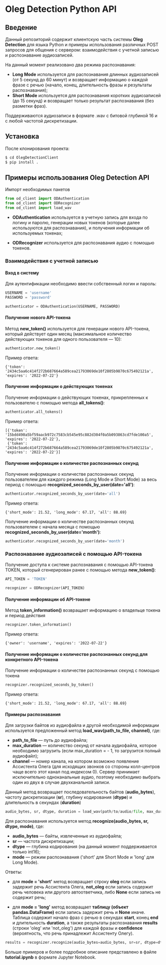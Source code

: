 # Oleg Detection Python API 

## Введение

Данный репозиторий содержит клиентскую часть системы **Oleg Detection** для языка Python и примеры использования различных POST запросов для общения с сервером: взаимодействия с учетной записью и распознавание аудиозаписей.

На данный момент реализовано два режима распознавания:
- **Long Mode** используется для распознавания длинных аудиозаписей (от 5 секунд до 60 минут) и возвращает информацию о каждой фразе с речью (начало, конец, длительность фразы и результаты распознавания);
- **Short Mode** используется для распознавания коротких аудиозаписей (до 15 секунд) и возвращает только результат распознавания (без разметки фраз).

Поддерживаются аудиозаписи в формате .wav с битовой глубиной 16 и с любой частотой дискретизации.

## Установка
После клонирования проекта:
```bash
$ cd OlegDetectionClient
$ pip install .
```

## Примеры использования Oleg Detection API
Импорт необходимых пакетов
```python
from od_client import ODAuthentication
from od_client import ODRecognizer
from od_client import load_wav
```

- **ODAuthentication** используется в учетную запись для входа по логину и паролю, генерации новых токенов (которые далее используются для распознавания), и получения информации об используемых токенах;

- **ODRecognizer** используется для распознавания аудио с помощью токенов.


### Взаимодействия с учетной записью
#### Вход в систему
Для аутентификации необходимо ввести собственный логин и пароль:
```python
USERNAME = 'username'
PASSWORD = 'password'

authenticator = ODAuthentication(USERNAME, PASSWORD)
```
#### Получение нового API-токена
Метод **new_token()** используется для генерации нового API-токена, который действует один месяц (максимальное количество действующих токенов для одного пользователя — 10):
```python
authenticator.new_token()
```
Пример ответа:
```
{'token': '2434c5aa6c414f272b687664a589cea21793069de10f2805b9870c675492121a', 'expires': '2022-07-22'}
```

#### Получение информации о действующих токенах
Получение информации о действующих токенах, прикрепленных к пользователю с помощью метода **all_tokens()**:
```python
authenticator.all_tokens()
```
Пример ответа:
```
[{'token': '15bdd490a5bf59aacb972c7583cb545e95c882d304f0a5b093863cd7fde100a5', 'expires': '2022-07-22'},
 {'token': '2434c5aa6c414f272b687664a589cea21793069de10f2805b9870c675492121a', 'expires': '2022-07-22'}]
```

#### Получение информации о количестве распознанных секунд
Получение информации о количестве распознанных секунд пользователем для каждого режима (Long Mode и Short Mode) за весь период с помощью **recognized_seconds_by_user(date='all')**:
```python
authenticator.recognized_seconds_by_user(date='all')
```
Пример ответа:
```
{'short_mode': 21.52, 'long_mode': 67.17, 'all': 88.69}
```

Получение информации о количестве распознанных секунд пользователем с начала месяца с помощью **recognized_seconds_by_user(date='month')**:
```python
authenticator.recognized_seconds_by_user(date='month')
```

### Распознавание аудиозаписей с помощью API-токена
Получение доступа к системе распознавания с помощью API-токена TOKEN, который сгенерирован ранее с помощью метода **new_token()**:
```python
API_TOKEN = 'TOKEN'

recognizer = ODRecognizer(API_TOKEN)
```

#### Получение информации об API-токене
Метод **token_information()** возвращает информацию о владельце токена и период действия
```python
recognizer.token_information()
```
Пример ответа:
```
{'owner': 'username', 'expires': '2022-07-22'}
```

#### Получение информации о количестве распознанных секунд для конкретного API-токена
Получение информации о количестве распознанных секунд с помощью токена
```python
recognizer.recognized_seconds_by_token()
```
Пример ответа:
```
{'short_mode': 21.52, 'long_mode': 67.17, 'all': 88.69}
```

#### Примеры распознавания

Для загрузки байтов из аудиофайла и другой необходимой информации используется предложенный метод **load_wav(path_to_file, channel)**, где:
- **path_to_file** — путь до аудиофайла;
- **max_duration** — количество секунд от начала аудиофайла, которое необходимо загрузить (если max_duration = - 1, то загрузится полный аудиофайл);
- **channel** — номер канала, на котором возможно появление Ассистента Олега (для исходящих звонков со стороны колл-центров чаще всего этот канал под индексом 0). Сервер принимает исключительно одноканальные аудио, поэтому необходимо выбрать один из двух в случае двухканальной записи.

Данный метод возвращает последовательность байтов (**audio_bytes**), частоту дискретизации (**sr**), глубину кодирования (**dtype**) и длительность в секундах (**duration**)

```python
audio_bytes, sr, dtype, duration = load_wav(path/to/audio/file, max_duration=-1, channel=0)
```

Для распознавания используется метод **recognize(audio_bytes, sr, dtype, mode)**, где:
- **audio_bytes** — байты, извлеченные из аудиофайла;
- **sr** — частота дискретизации;
- **dtype** — глубина кодирования (на данный момент поддерживается только int16);
- **mode** — режим распознавания ('short' для Short Mode и 'long' для Long Mode).

Ответы:
- для **mode = 'short'** метод возвращает строку **oleg** если запись задержит речь Ассистента Олега, **not_oleg** если запись содержит речь человека или другого автоответчика, либо **None** если запись не содержит речь;

- для **mode = 'long'** метод возвращает **таблицу (объект pandas.DataFrame)** если запись задержит речь и **None** иначе. Таблица содержит начало фраз с речью в секундах **start**, конец **end** и длительность **duration**, а также результаты распознавания **results** (строки 'oleg' или 'not_oleg') для каждой фразы и **confidence** (вероятность, что речь принадлежит Ассистенту Олегу).

```python
results = recognizer.recognize(audio_bytes=audio_bytes, sr=sr, dtype=dtype, mode='short')
```

Больше примеров и более подробное описание представлено в файле **tutorial.ipynb** в формате Jupyter Notebook.


